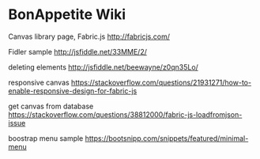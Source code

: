 # BonAppetite Wiki

Canvas library page, Fabric.js
http://fabricjs.com/

Fidler sample 
http://jsfiddle.net/33MME/2/

deleting elements
http://jsfiddle.net/beewayne/z0qn35Lo/

responsive canvas 
https://stackoverflow.com/questions/21931271/how-to-enable-responsive-design-for-fabric-js

get canvas from database 
https://stackoverflow.com/questions/38812000/fabric-js-loadfromjson-issue

boostrap menu sample 
https://bootsnipp.com/snippets/featured/minimal-menu
